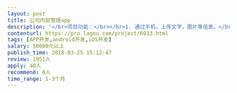 ```yaml
---                
layout: post       
title: 公司内部管理app           
description: '</br>项目功能：</br></br>1. 通过手机，上传文字，图片等信息。</br>2. 预先设定的相关人员可以在手机端看到发布的信息。</br>3. 预先设定的相关人员可以在手机端对发布的信息作出回应。</br>4. 信息统计功能</br></br>安卓，苹果双app，以及网页端</br>'     
contenturl: https://pro.lagou.com/project/6933.html      
tags: [APP开发,android开发,iOS开发]            
salary: 50000元以上          
publish_time: 2018-03-25 15:12:47         
review: 1951人                   
apply: 40人                   
recommend: 0人                   
time_range: 1-3个月              
---                 
```


